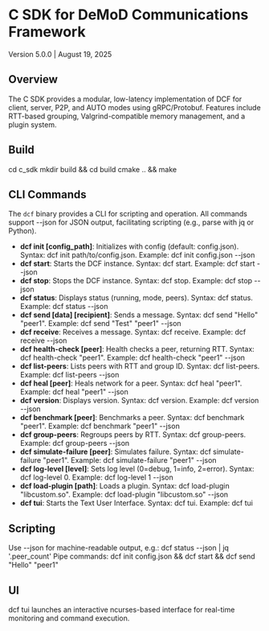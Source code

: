 # C SDK for DeMoD Communications Framework
Version 5.0.0 | August 19, 2025

## Overview
The C SDK provides a modular, low-latency implementation of DCF for client, server, P2P, and AUTO modes using gRPC/Protobuf. Features include RTT-based grouping, Valgrind-compatible memory management, and a plugin system.

## Build
cd c_sdk
mkdir build && cd build
cmake .. && make

## CLI Commands
The `dcf` binary provides a CLI for scripting and operation. All commands support --json for JSON output, facilitating scripting (e.g., parse with jq or Python).

- **dcf init [config_path]**: Initializes with config (default: config.json). Syntax: dcf init path/to/config.json. Example: dcf init config.json --json
- **dcf start**: Starts the DCF instance. Syntax: dcf start. Example: dcf start --json
- **dcf stop**: Stops the DCF instance. Syntax: dcf stop. Example: dcf stop --json
- **dcf status**: Displays status (running, mode, peers). Syntax: dcf status. Example: dcf status --json
- **dcf send [data] [recipient]**: Sends a message. Syntax: dcf send "Hello" "peer1". Example: dcf send "Test" "peer1" --json
- **dcf receive**: Receives a message. Syntax: dcf receive. Example: dcf receive --json
- **dcf health-check [peer]**: Health checks a peer, returning RTT. Syntax: dcf health-check "peer1". Example: dcf health-check "peer1" --json
- **dcf list-peers**: Lists peers with RTT and group ID. Syntax: dcf list-peers. Example: dcf list-peers --json
- **dcf heal [peer]**: Heals network for a peer. Syntax: dcf heal "peer1". Example: dcf heal "peer1" --json
- **dcf version**: Displays version. Syntax: dcf version. Example: dcf version --json
- **dcf benchmark [peer]**: Benchmarks a peer. Syntax: dcf benchmark "peer1". Example: dcf benchmark "peer1" --json
- **dcf group-peers**: Regroups peers by RTT. Syntax: dcf group-peers. Example: dcf group-peers --json
- **dcf simulate-failure [peer]**: Simulates failure. Syntax: dcf simulate-failure "peer1". Example: dcf simulate-failure "peer1" --json
- **dcf log-level [level]**: Sets log level (0=debug, 1=info, 2=error). Syntax: dcf log-level 0. Example: dcf log-level 1 --json
- **dcf load-plugin [path]**: Loads a plugin. Syntax: dcf load-plugin "libcustom.so". Example: dcf load-plugin "libcustom.so" --json
- **dcf tui**: Starts the Text User Interface. Syntax: dcf tui. Example: dcf tui

## Scripting
Use --json for machine-readable output, e.g.:
dcf status --json | jq '.peer_count'
Pipe commands: dcf init config.json && dcf start && dcf send "Hello" "peer1"

## UI
dcf tui launches an interactive ncurses-based interface for real-time monitoring and command execution.